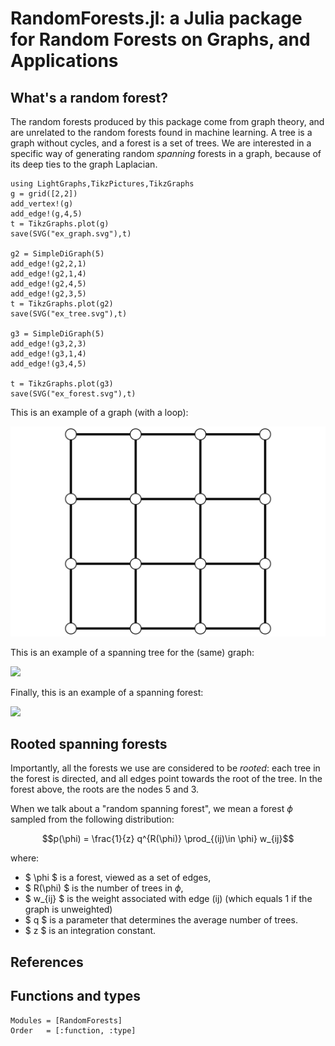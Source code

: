 # RandomForests.jl: a Julia package for Random Forests on Graphs, and Applications

## What's a random forest? 

The random forests produced by this package come from graph theory, and are
unrelated to the random forests found in machine learning. A tree is a graph
without cycles, and a forest is a set of trees. 
We are interested in a specific way of generating random *spanning* forests in a
graph, because of its deep ties to the graph Laplacian. 

```@setup 1
using LightGraphs,TikzPictures,TikzGraphs
g = grid([2,2])
add_vertex!(g)
add_edge!(g,4,5)
t = TikzGraphs.plot(g)
save(SVG("ex_graph.svg"),t)

g2 = SimpleDiGraph(5)
add_edge!(g2,2,1)
add_edge!(g2,1,4)
add_edge!(g2,4,5)
add_edge!(g2,3,5)
t = TikzGraphs.plot(g2)
save(SVG("ex_tree.svg"),t)

g3 = SimpleDiGraph(5)
add_edge!(g3,2,3)
add_edge!(g3,1,4)
add_edge!(g3,4,5)

t = TikzGraphs.plot(g3)
save(SVG("ex_forest.svg"),t)
```

This is an example of a graph (with a loop):

![](ex_graph.svg)

This is an example of a spanning tree for the (same) graph:

![](ex_tree.svg)

Finally, this is an example of a spanning forest:

![](ex_forest.svg)

## Rooted spanning forests

Importantly, all the forests we use are considered to be *rooted*: each tree in
the forest is directed, and all edges point towards the root of the tree. In the
forest above, the roots are the nodes 5 and 3. 

When we talk about a "random spanning forest", we mean a forest $\phi$ sampled
from the following distribution: 
```math
p(\phi) = \frac{1}{z} q^{R(\phi)} \prod_{(ij)\in \phi} w_{ij}
```


where:

- $ \phi $ is a forest, viewed as a set of edges,
- $ R(\phi) $ is the number of trees in $\phi$,
- $ w_{ij} $ is the weight associated with edge (ij) (which equals 1 if the
  graph is unweighted)
- $ q $ is a parameter that determines the average number of trees. 
- $ z $ is an integration constant. 


## References

## Functions and types

```@autodocs
Modules = [RandomForests]
Order   = [:function, :type]
```

